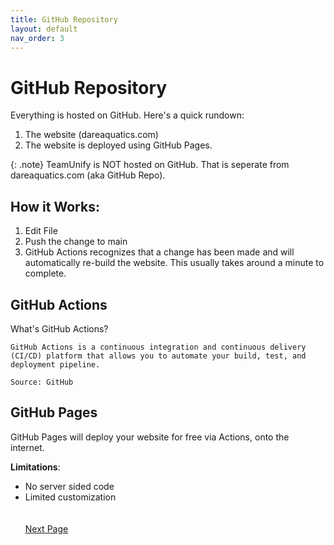 ```yaml
---
title: GitHub Repository
layout: default
nav_order: 3
---
```


# GitHub Repository
Everything is hosted on GitHub. Here's a quick rundown:

1. The website (dareaquatics.com)
2. The website is deployed using GitHub Pages.

{: .note}
TeamUnify is NOT hosted on GitHub. That is seperate from dareaquatics.com (aka GitHub Repo).

## How it Works:
1. Edit File
2. Push the change to main
3. GitHub Actions recognizes that a change has been made and will automatically re-build the website. This usually takes around a minute to complete.

## GitHub Actions
What's GitHub Actions?
    
    GitHub Actions is a continuous integration and continuous delivery (CI/CD) platform that allows you to automate your build, test, and deployment pipeline. 
    
    Source: GitHub

## GitHub Pages
GitHub Pages will deploy your website for free via Actions, onto the internet. 

**Limitations**:
- No server sided code
- Limited customization
<br><br><br>
[Next Page](assets.md)